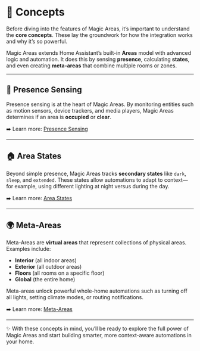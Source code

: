 # 🧠 Concepts

Before diving into the features of Magic Areas, it’s important to understand the **core concepts**. These lay the groundwork for how the integration works and why it’s so powerful.

Magic Areas extends Home Assistant’s built-in **Areas** model with advanced logic and automation. It does this by sensing **presence**, calculating **states**, and even creating **meta-areas** that combine multiple rooms or zones.

---

## 📍 Presence Sensing
Presence sensing is at the heart of Magic Areas.
By monitoring entities such as motion sensors, device trackers, and media players, Magic Areas determines if an area is **occupied** or **clear**.

➡️ Learn more: [Presence Sensing](presence-sensing.md)

---

## 🏠 Area States
Beyond simple presence, Magic Areas tracks **secondary states** like `dark`, `sleep`, and `extended`. These states allow automations to adapt to context—for example, using different lighting at night versus during the day.

➡️ Learn more: [Area States](area-states.md)

---

## 🌍 Meta-Areas
Meta-Areas are **virtual areas** that represent collections of physical areas. Examples include:

* **Interior** (all indoor areas)
* **Exterior** (all outdoor areas)
* **Floors** (all rooms on a specific floor)
* **Global** (the entire home)

Meta-areas unlock powerful whole-home automations such as turning off all lights, setting climate modes, or routing notifications.

➡️ Learn more: [Meta-Areas](meta-areas.md)

---

✨ With these concepts in mind, you’ll be ready to explore the full power of Magic Areas and start building smarter, more context-aware automations in your home.
